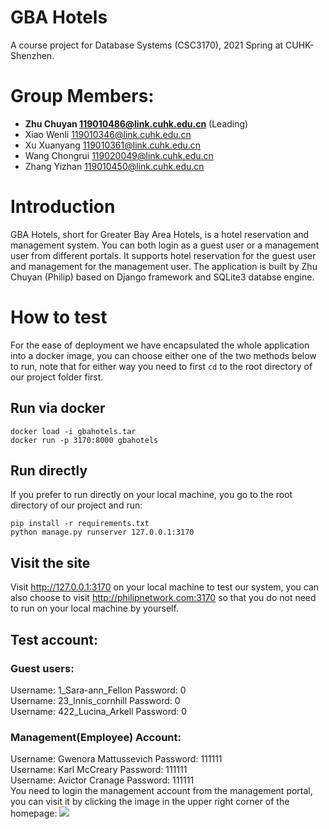 # GBA Hotels
A course project for Database Systems (CSC3170), 2021 Spring at CUHK-Shenzhen.

# Group Members:
* **Zhu Chuyan 119010486@link.cuhk.edu.cn** (Leading)
* Xiao Wenli 119010346@link.cuhk.edu.cn
* Xu Xuanyang 119010361@link.cuhk.edu.cn
* Wang Chongrui 119020049@link.cuhk.edu.cn
* Zhang Yizhan 119010450@link.cuhk.edu.cn

# Introduction
GBA Hotels, short for Greater Bay Area Hotels, is a hotel reservation and management system. You can both login as a guest user or a management user from different portals. It supports hotel reservation for the guest user and management for the management user.
The application is built by Zhu Chuyan (Philip) based on Django framework and SQLite3 databse engine.

# How to test
For the ease of deployment we have encapsulated the whole application into a docker image, you can choose either one of the two methods below to run, note that for either way you need to first ```cd``` to the root directory of our project folder first.

## Run via docker
```shell
docker load -i gbahotels.tar
docker run -p 3170:8000 gbahotels
```
## Run directly
If you prefer to run directly on your local machine, you go to the root directory of our project and run:
```shell
pip install -r requirements.txt
python manage.py runserver 127.0.0.1:3170
```
## Visit the site
Visit http://127.0.0.1:3170 on your local machine to test our system, you can also choose to visit http://philipnetwork.com:3170 so that you do not need to run on your local machine by yourself.

## Test account:
### Guest users:
Username: 1_Sara-ann_Fellon Password: 0 <br>
Username: 23_Innis_cornhill Password: 0 <br>
Username: 422_Lucina_Arkell Password: 0 <br>

### Management(Employee) Account:
Username: Gwenora Mattussevich Password: 111111 <br>
Username: Karl McCreary Password: 111111 <br>
Username: Avictor Cranage Password: 111111 <br>
You need to login the management account from the management portal, you can visit it by clicking the image in the upper right corner of the homepage:
[<img src="https://user-images.githubusercontent.com/62172698/116790986-fd609800-aae9-11eb-9442-d89c20d07b97.png">](http://philipnetwork.com:3170/office/)
